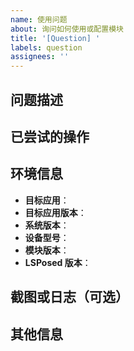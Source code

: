 ```yaml
---
name: 使用问题
about: 询问如何使用或配置模块
title: '[Question] '
labels: question
assignees: ''
---
```


## 问题描述
<!-- 请清晰描述你的问题 -->



## 已尝试的操作
<!-- 描述你已经尝试过的方法 -->



## 环境信息
<!-- 请填写以下信息（如果相关） -->

- **目标应用**：<!-- 例如：抖音 -->
- **目标应用版本**：<!-- 例如：30.0.0 -->
- **系统版本**：<!-- 例如：Android 13 -->
- **设备型号**：<!-- 例如：小米 13 Pro -->
- **模块版本**：<!-- 例如：25.1030.1613 -->
- **LSPosed 版本**：<!-- 例如：1.9.3 -->

## 截图或日志（可选）
<!-- 如果有相关截图或日志，请提供 -->



## 其他信息
<!-- 任何其他可能有用的信息 -->


